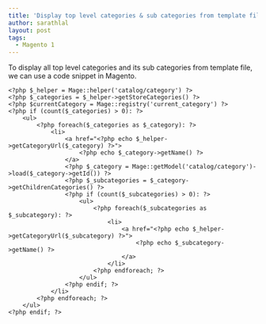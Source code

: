 ```yaml
---
title: 'Display top level categories & sub categories from template files - Magento 1'
author: sarathlal
layout: post
tags:
  - Magento 1
---
```

To display all top level categories and its sub categories from template file, we can use a code snippet in Magento.

	<?php $_helper = Mage::helper('catalog/category') ?>
	<?php $_categories = $_helper->getStoreCategories() ?>
	<?php $currentCategory = Mage::registry('current_category') ?>
	<?php if (count($_categories) > 0): ?>
		<ul>
			<?php foreach($_categories as $_category): ?>
				<li>
					<a href="<?php echo $_helper->getCategoryUrl($_category) ?>">
						<?php echo $_category->getName() ?>
					</a>
					<?php $_category = Mage::getModel('catalog/category')->load($_category->getId()) ?>
					<?php $_subcategories = $_category->getChildrenCategories() ?>
					<?php if (count($_subcategories) > 0): ?>
						<ul>
							<?php foreach($_subcategories as $_subcategory): ?>
								<li>
									<a href="<?php echo $_helper->getCategoryUrl($_subcategory) ?>">
										<?php echo $_subcategory->getName() ?>
									</a>
								</li>
							<?php endforeach; ?>
						</ul>
					<?php endif; ?>
				</li>
			<?php endforeach; ?>
		</ul>
	<?php endif; ?>
